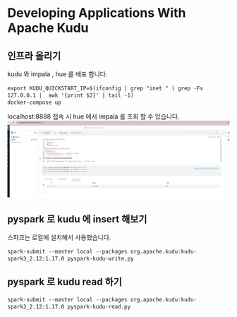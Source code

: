 # Developing Applications With Apache Kudu

## 인프라 올리기

kudu 와 impala , hue 를 배포 합니다.

```
export KUDU_QUICKSTART_IP=$(ifconfig | grep "inet " | grep -Fv 127.0.0.1 |  awk '{print $2}' | tail -1)
docker-compose up
```

localhost:8888 접속 시 hue 에서 impala 를 조회 할 수 있습니다.
![picture 0](images/1ca510a729b751efadfe9fd51fe0ca2a5143b30087f0ed6eb636e239b660a31b.png)

## pyspark 로 kudu 에 insert 해보기

스파크는 로컬에 설치해서 사용했습니다.

```
spark-submit --master local --packages org.apache.kudu:kudu-spark3_2.12:1.17.0 pyspark-kudu-write.py
```

## pyspark 로 kudu read 하기

```
spark-submit --master local --packages org.apache.kudu:kudu-spark3_2.12:1.17.0 pyspark-kudu-read.py
```
